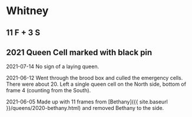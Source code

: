# Whitney

## 11 F + 3 S

## 2021 Queen Cell marked with black pin

2021-07-14 No sign of a laying queen.

2021-06-12 Went through the brood box and culled the emergency cells.  There were about 20.  Left a single queen cell on the North side, bottom of frame 4 (counting from the South).

2021-06-05 Made up with 11 frames from [Bethany]({{ site.baseurl }}/queens/2020-bethany.html) and removed Bethany to the side.
